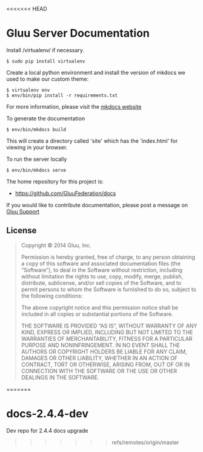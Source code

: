 <<<<<<< HEAD
# Gluu Server Documentation

Install /virtualenv/ if necessary.
```
$ sudo pip install virtualenv
```
Create a local python environment and install the version of mkdocs we used to make our custom theme:
```
$ virtualenv env
$ env/bin/pip install -r requirements.txt
```

For more information, please visit the [mkdocs website](http://www.mkdocs.org)

To generate the documentation 
```
$ env/bin/mkdocs build
```
This will create a directory called 'site' which has the 'index.html' for viewing in your browser.

To run the server locally
```
$ env/bin/mkdocs serve
```
The home repository for this project is:
- https://github.com/GluuFederation/docs

If you would like to contribute documentation, please post a message on [Gluu Support](http://support.gluu.org)

## License
> Copyright © 2014 Gluu, Inc.
> 
> Permission is hereby granted, free of charge, to any person obtaining a copy of this software and associated documentation files (the “Software”), to deal in the Software without restriction, including without limitation the rights to use, copy, modify, merge, publish, distribute, sublicense, and/or sell copies of the Software, and to permit persons to whom the Software is furnished to do so, subject to the following conditions:
> 
> The above copyright notice and this permission notice shall be included in all copies or substantial portions of the Software.
> 
> THE SOFTWARE IS PROVIDED “AS IS”, WITHOUT WARRANTY OF ANY KIND, EXPRESS OR IMPLIED, INCLUDING BUT NOT LIMITED TO THE WARRANTIES OF MERCHANTABILITY, FITNESS FOR A PARTICULAR PURPOSE AND NONINFRINGEMENT. IN NO EVENT SHALL THE AUTHORS OR COPYRIGHT HOLDERS BE LIABLE FOR ANY CLAIM, DAMAGES OR OTHER LIABILITY, WHETHER IN AN ACTION OF CONTRACT, TORT OR OTHERWISE, ARISING FROM, OUT OF OR IN CONNECTION WITH THE SOFTWARE OR THE USE OR OTHER DEALINGS IN THE SOFTWARE.


=======
# docs-2.4.4-dev
Dev repo for 2.4.4 docs upgrade
>>>>>>> refs/remotes/origin/master
